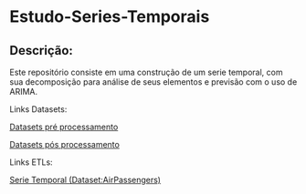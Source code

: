 # **Estudo-Series-Temporais**

##  **Descrição:**
Este repositório consiste em uma construção de um serie temporal, com sua decomposição para análise de seus elementos e previsão com o uso de ARIMA.


Links Datasets:

[Datasets pré processamento](https://drive.google.com/drive/folders/1mUFsf2w0FZ4KEjZO-GtnYLPewL9HWGAi?usp=sharing)

[Datasets pós processamento](https://drive.google.com/drive/folders/1z_y9DMYwsc8M3byWObPqhLqNxSxBKN6n?usp=sharing)


Links ETLs:

[Serie Temporal (Dataset:AirPassengers)](https://github.com/Aldebaran-Argonaut/Estudo-Series-Temporais/blob/master/Series%20Temporais.ipynb)


